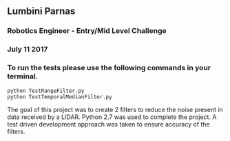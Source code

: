 ## Lumbini Parnas 
### Robotics Engineer - Entry/Mid Level Challenge
### July 11 2017

### To run the tests please use the following commands in your terminal.
	python TestRangeFilter.py
	python TestTemporalMedianFilter.py

The goal of this project was to create 2 filters to reduce the noise present in data received by a LIDAR. Python 2.7 was used to complete the project. A test driven development approach was taken to ensure accuracy of the filters. 
